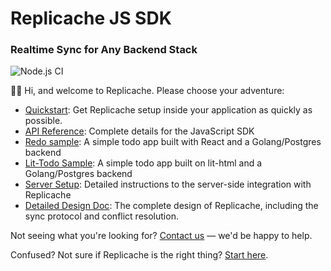 # Replicache JS SDK

### Realtime Sync for Any Backend Stack

![Node.js CI](https://github.com/rocicorp/replicache-sdk-js/workflows/Node.js%20CI/badge.svg)

👋🏼 Hi, and welcome to Replicache. Please choose your adventure:

- [Quickstart](https://github.com/rocicorp/replicache-sdk-js/blob/main/QUICKSTART.md): Get Replicache setup inside your application as quickly as possible.
- [API Reference](https://replicache-sdk-js.now.sh/): Complete details for the JavaScript SDK
- [Redo sample](https://github.com/rocicorp/replicache-sdk-js/tree/main/sample/redo): A simple todo app built with React and a Golang/Postgres backend
- [Lit-Todo Sample](https://github.com/rocicorp/replicache-sdk-js/tree/main/sample/lit-todo): A simple todo app built on lit-html and a Golang/Postgres backend
- [Server Setup](https://github.com/rocicorp/replicache/blob/main/SERVER_SETUP.md): Detailed instructions to the server-side integration with Replicache
- [Detailed Design Doc](https://github.com/rocicorp/replicache/blob/main/design.md): The complete design of Replicache, including the sync protocol and conflict resolution.

Not seeing what you're looking for? [Contact us](https://replicache.dev/#contact) — we'd be happy to help.

Confused? Not sure if Replicache is the right thing? [Start here](https://replicache.dev).
